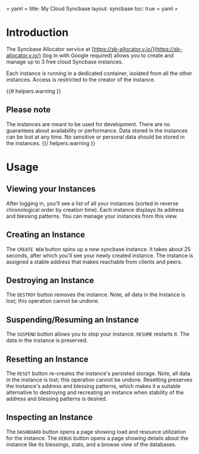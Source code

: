 = yaml =
title: My Cloud Syncbase
layout: syncbase
toc: true
= yaml =

# Introduction

The Syncbase Allocator service at
[https://sb-allocator.v.io/](https://sb-allocator.v.io/) (log in with Google
required) allows you to create and manage up to 3 free cloud Syncbase instances.

Each instance is running in a dedicated container, isolated from all the other
instances.  Access is restricted to the creator of the instance.

{{# helpers.warning }}
## Please note

The instances are meant to be used for development.  There are no guarantees
about availability or performance.  Data stored in the instances can be lost at
any time.  No sensitive or personal data should be stored in the instances.
{{/ helpers.warning }}

# Usage

## Viewing your Instances

After logging in, you'll see a list of all your instances (sorted in reverse
chronological order by creation time).  Each instance displays its address and
blessing patterns.  You can manage your instances from this view.

## Creating an Instance

The `CREATE NEW` button spins up a new syncbase instance.  It takes about 25
seconds, after which you'll see your newly created instance.  The instance is
assigned a stable address that makes reachable from clients and peers.

## Destroying an Instance

The `DESTROY` button removes the instance.  Note, all data in the instance is
lost; this operation cannot be undone.

## Suspending/Resuming an Instance

The `SUSPEND` button allows you to stop your instance.  `RESUME` restarts it.
The data in the instance is preserved.

## Resetting an Instance

The `RESET` button re-creates the instance's persisted storage.  Note, all data
in the instance is lost; this operation cannot be undone.  Resetting preserves
the instance's address and blessing patterns, which makes it a suitable
alternative to destroying and recreating an instance when stability of the
address and blessing patterns is desired.

## Inspecting an Instance

The `DASHBOARD` button opens a page showing load and resource utilization for
the instance.  The `DEBUG` button opens a page showing details about the
instance like its blessings, stats, and a browse view of the databases.
